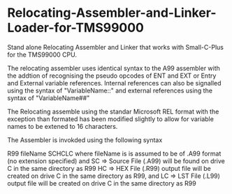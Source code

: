 # Relocating-Assembler-and-Linker-Loader-for-TMS99000
Stand alone Relocating Assembler and Linker that works with Small-C-Plus for the TMS99000 CPU.

The relocating assembler uses identical syntax to the A99 assembler with the addtion of recognising the pseudo opcodes of ENT and EXT or Entry and External variable references.  Internal references can also be signalled using the syntax of "VariableName::" and external references using the syntax of "VariableName##"

The Relocating assemble using the standar Microsoft REL format with the exception than formated has been modified slightly to allow for variable names to be extened to 16 characters.

The Assembler is invokded using the following syntax

 R99 fileName SCHCLC where fileName is is assumed to be of .A99 format (no extension specified) and 
  SC => Source File (.A99) will be found on drive C in the same directory as R99
  HC => HEX File (.R99) output file will be created on drive C in the same directory as R99, and
  LC => LST File (.L99) output file will be created on drive C in the same directory as R99
  
